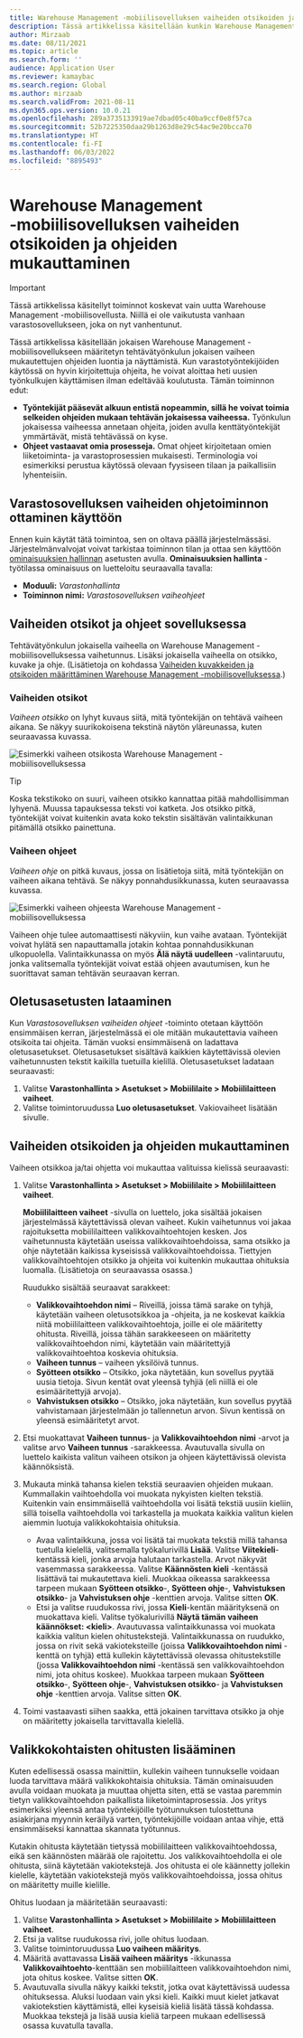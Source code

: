 ```yaml
---
title: Warehouse Management ‑mobiilisovelluksen vaiheiden otsikoiden ja ohjeiden mukauttaminen
description: Tässä artikkelissa käsitellään kunkin Warehouse Management -mobiilisovelluksen määritetyn tehtävätyönkulun kunkin vaiheen mukautettujen ohjeiden luontia ja näyttämistä.
author: Mirzaab
ms.date: 08/11/2021
ms.topic: article
ms.search.form: ''
audience: Application User
ms.reviewer: kamaybac
ms.search.region: Global
ms.author: mirzaab
ms.search.validFrom: 2021-08-11
ms.dyn365.ops.version: 10.0.21
ms.openlocfilehash: 289a3735133919ae7dbad05c40ba9ccf0e8f57ca
ms.sourcegitcommit: 52b7225350daa29b1263d8e29c54ac9e20bcca70
ms.translationtype: HT
ms.contentlocale: fi-FI
ms.lasthandoff: 06/03/2022
ms.locfileid: "8895493"
---
```

# <a name="customize-step-titles-and-instructions-for-the-warehouse-management-mobile-app"></a>Warehouse Management ‑mobiilisovelluksen vaiheiden otsikoiden ja ohjeiden mukauttaminen

> [!IMPORTANT]
> Tässä artikkelissa käsitellyt toiminnot koskevat vain uutta Warehouse Management -mobiilisovellusta. Niillä ei ole vaikutusta vanhaan varastosovellukseen, joka on nyt vanhentunut.

Tässä artikkelissa käsitellään jokaisen Warehouse Management -mobiilisovellukseen määritetyn tehtävätyönkulun jokaisen vaiheen mukautettujen ohjeiden luontia ja näyttämistä. Kun varastotyöntekijöiden käytössä on hyvin kirjoitettuja ohjeita, he voivat aloittaa heti uusien työnkulkujen käyttämisen ilman edeltävää koulutusta. Tämän toiminnon edut:

- **Työntekijät pääsevät alkuun entistä nopeammin, sillä he voivat toimia selkeiden ohjeiden mukaan tehtävän jokaisessa vaiheessa.** Työnkulun jokaisessa vaiheessa annetaan ohjeita, joiden avulla kenttätyöntekijät ymmärtävät, mistä tehtävässä on kyse.
- **Ohjeet vastaavat omia prosesseja.** Omat ohjeet kirjoitetaan omien liiketoiminta- ja varastoprosessien mukaisesti. Terminologia voi esimerkiksi perustua käytössä olevaan fyysiseen tilaan ja paikallisiin lyhenteisiin.

## <a name="turn-on-the-warehouse-app-step-instructions-feature"></a>Varastosovelluksen vaiheiden ohjetoiminnon ottaminen käyttöön

Ennen kuin käytät tätä toimintoa, sen on oltava päällä järjestelmässäsi. Järjestelmänvalvojat voivat tarkistaa toiminnon tilan ja ottaa sen käyttöön [ominaisuuksien hallinnan](../../fin-ops-core/fin-ops/get-started/feature-management/feature-management-overview.md) asetusten avulla. **Ominaisuuksien hallinta** -työtilassa ominaisuus on luetteloitu seuraavalla tavalla:

- **Moduuli:** *Varastonhallinta*
- **Toiminnon nimi:** *Varastosovelluksen vaiheohjeet*

## <a name="step-titles-and-step-instructions-in-the-app"></a>Vaiheiden otsikot ja ohjeet sovelluksessa

Tehtävätyönkulun jokaisella vaiheella on Warehouse Management -mobiilisovelluksessa vaihetunnus. Lisäksi jokaisella vaiheella on otsikko, kuvake ja ohje. (Lisätietoja on kohdassa [Vaiheiden kuvakkeiden ja otsikoiden määrittäminen Warehouse Management -mobiilisovelluksessa](step-icons-titles.md).)

### <a name="step-titles"></a>Vaiheiden otsikot

*Vaiheen otsikko* on lyhyt kuvaus siitä, mitä työntekijän on tehtävä vaiheen aikana. Se näkyy suurikokoisena tekstinä näytön yläreunassa, kuten seuraavassa kuvassa.

![Esimerkki vaiheen otsikosta Warehouse Management -mobiilisovelluksessa](media/wma-step-title.png "Esimerkki vaiheen otsikosta Warehouse Management -mobiilisovelluksessa")

> [!TIP]
> Koska tekstikoko on suuri, vaiheen otsikko kannattaa pitää mahdollisimman lyhyenä. Muussa tapauksessa teksti voi katketa. Jos otsikko pitkä, työntekijät voivat kuitenkin avata koko tekstin sisältävän valintaikkunan pitämällä otsikko painettuna.

### <a name="step-instructions"></a>Vaiheen ohjeet

*Vaiheen ohje* on pitkä kuvaus, jossa on lisätietoja siitä, mitä työntekijän on vaiheen aikana tehtävä. Se näkyy ponnahdusikkunassa, kuten seuraavassa kuvassa.

![Esimerkki vaiheen ohjeesta Warehouse Management -mobiilisovelluksessa](media/wma-step-instructions.png "Esimerkki vaiheen ohjeesta Warehouse Management -mobiilisovelluksessa")

Vaiheen ohje tulee automaattisesti näkyviin, kun vaihe avataan. Työntekijät voivat hylätä sen napauttamalla jotakin kohtaa ponnahdusikkunan ulkopuolella. Valintaikkunassa on myös **Älä näytä uudelleen** -valintaruutu, jonka valitsemalla työntekijät voivat estää ohjeen avautumisen, kun he suorittavat saman tehtävän seuraavan kerran.

## <a name="load-the-default-setup"></a>Oletusasetusten lataaminen

Kun *Varastosovelluksen vaiheiden ohjeet* -toiminto otetaan käyttöön ensimmäisen kerran, järjestelmässä ei ole mitään mukautettavia vaiheen otsikoita tai ohjeita. Tämän vuoksi ensimmäisenä on ladattava oletusasetukset. Oletusasetukset sisältävä kaikkien käytettävissä olevien vaihetunnusten tekstit kaikilla tuetuilla kielillä. Oletusasetukset ladataan seuraavasti:

1. Valitse **Varastonhallinta \> Asetukset \> Mobiililaite \> Mobiililaitteen vaiheet**.
1. Valitse toimintoruudussa **Luo oletusasetukset**. Vakiovaiheet lisätään sivulle.

## <a name="customize-step-titles-and-instructions"></a>Vaiheiden otsikoiden ja ohjeiden mukauttaminen

Vaiheen otsikkoa ja/tai ohjetta voi mukauttaa valituissa kielissä seuraavasti:

1. Valitse **Varastonhallinta \> Asetukset \> Mobiililaite \> Mobiililaitteen vaiheet**.

    **Mobiililaitteen vaiheet** -sivulla on luettelo, joka sisältää jokaisen järjestelmässä käytettävissä olevan vaiheet. Kukin vaihetunnus voi jakaa rajoituksetta mobiililaitteen valikkovaihtoehtojen kesken. Jos vaihetunnusta käytetään useissa valikkovaihtoehdoissa, sama otsikko ja ohje näytetään kaikissa kyseisissä valikkovaihtoehdoissa. Tiettyjen valikkovaihtoehtojen otsikko ja ohjeita voi kuitenkin mukauttaa ohituksia luomalla. (Lisätietoja on seuraavassa osassa.)

    Ruudukko sisältää seuraavat sarakkeet:

    - **Valikkovaihtoehdon nimi** – Riveillä, joissa tämä sarake on tyhjä, käytetään vaiheen oletusotsikkoa ja -ohjeita, ja ne koskevat kaikkia niitä mobiililaitteen valikkovaihtoehtoja, joille ei ole määritetty ohitusta. Riveillä, joissa tähän sarakkeeseen on määritetty valikkovaihtoehdon nimi, käytetään vain määritettyjä valikkovaihtoehtoa koskevia ohituksia.
    - **Vaiheen tunnus** – vaiheen yksilöivä tunnus.
    - **Syötteen otsikko** – Otsikko, joka näytetään, kun sovellus pyytää uusia tietoja. Sivun kentät ovat yleensä tyhjiä (eli niillä ei ole esimääritettyjä arvoja).
    - **Vahvistuksen otsikko** – Otsikko, joka näytetään, kun sovellus pyytää vahvistamaan järjestelmään jo tallennetun arvon. Sivun kentissä on yleensä esimääritetyt arvot.

1. Etsi muokattavat **Vaiheen tunnus**- ja **Valikkovaihtoehdon nimi** -arvot ja valitse arvo **Vaiheen tunnus** -sarakkeessa. Avautuvalla sivulla on luettelo kaikista valitun vaiheen otsikon ja ohjeen käytettävissä olevista käännöksistä.
1. Mukauta minkä tahansa kielen tekstiä seuraavien ohjeiden mukaan. Kummallakin vaihtoehdolla voi muokata nykyisten kielten tekstiä. Kuitenkin vain ensimmäisellä vaihtoehdolla voi lisätä tekstiä uusiin kieliin, sillä toisella vaihtoehdolla voi tarkastella ja muokata kaikkia valitun kielen aiemmin luotuja valikkokohtaisia ohituksia.

    - Avaa valintaikkuna, jossa voi lisätä tai muokata tekstiä millä tahansa tuetulla kielellä, valitsemalla työkalurivillä **Lisää**. Valitse **Viitekieli**-kentässä kieli, jonka arvoja halutaan tarkastella. Arvot näkyvät vasemmassa sarakkeessa. Valitse **Käännösten kieli** -kentässä lisättävä tai mukautettava kieli. Muokkaa oikeassa sarakkeessa tarpeen mukaan **Syötteen otsikko**-, **Syötteen ohje**-, **Vahvistuksen otsikko**- ja **Vahvistuksen ohje** -kenttien arvoja. Valitse sitten **OK**.
    - Etsi ja valitse ruudukossa rivi, jossa **Kieli**-kentän määrityksenä on muokattava kieli. Valitse työkalurivillä **Näytä tämän vaiheen käännökset: &lt;kieli&gt;**. Avautuvassa valintaikkunassa voi muokata kaikkia valitun kielen ohitustekstejä. Valintaikkunassa on ruudukko, jossa on rivit sekä vakioteksteille (joissa **Valikkovaihtoehdon nimi** -kenttä on tyhjä) että kullekin käytettävissä olevassa ohitustekstille (jossa **Valikkovaihtoehdon nimi** -kentässä sen valikkovaihtoehdon nimi, jota ohitus koskee). Muokkaa tarpeen mukaan **Syötteen otsikko**-, **Syötteen ohje**-, **Vahvistuksen otsikko**- ja **Vahvistuksen ohje** -kenttien arvoja. Valitse sitten **OK**.

1. Toimi vastaavasti siihen saakka, että jokainen tarvittava otsikko ja ohje on määritetty jokaisella tarvittavalla kielellä.

## <a name="add-menu-specific-overrides"></a>Valikkokohtaisten ohitusten lisääminen

Kuten edellisessä osassa mainittiin, kullekin vaiheen tunnukselle voidaan luoda tarvittava määrä valikkokohtaisia ohituksia. Tämän ominaisuuden avulla voidaan muokata ja muuttaa ohjetta siten, että se vastaa paremmin tietyn valikkovaihtoehdon paikallista liiketoimintaprosessia. Jos yritys esimerkiksi yleensä antaa työntekijöille työtunnuksen tulostettuna asiakirjana myynnin keräilyä varten, työntekijöille voidaan antaa vihje, että ensimmäiseksi kannattaa skannata työtunnus.

Kutakin ohitusta käytetään tietyssä mobiililaitteen valikkovaihtoehdossa, eikä sen käännösten määrää ole rajoitettu. Jos valikkovaihtoehdolla ei ole ohitusta, siinä käytetään vakiotekstejä. Jos ohitusta ei ole käännetty jollekin kielelle, käytetään vakiotekstejä myös valikkovaihtoehdoissa, jossa ohitus on määritetty muille kielille.

Ohitus luodaan ja määritetään seuraavasti:

1. Valitse **Varastonhallinta \> Asetukset \> Mobiililaite \> Mobiililaitteen vaiheet**.
1. Etsi ja valitse ruudukossa rivi, jolle ohitus luodaan.
1. Valitse toimintoruudussa **Luo vaiheen määritys**.
1. Määritä avattavassa **Lisää vaiheen määritys** -ikkunassa **Valikkovaihtoehto**-kenttään sen mobiililaitteen valikkovaihtoehdon nimi, jota ohitus koskee. Valitse sitten **OK**.
1. Avautuvalla sivulla näkyy kaikki tekstit, jotka ovat käytettävissä uudessa ohituksessa. Aluksi luodaan vain yksi kieli. Kaikki muut kielet jatkavat vakiotekstien käyttämistä, ellei kyseisiä kieliä lisätä tässä kohdassa. Muokkaa tekstejä ja lisää uusia kieliä tarpeen mukaan edellisessä osassa kuvatulla tavalla.
